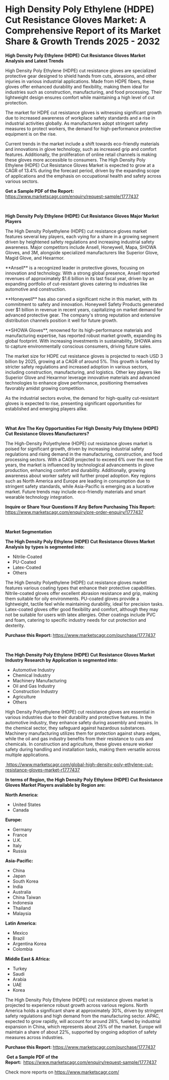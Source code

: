<p><h1>High Density Poly Ethylene (HDPE) Cut Resistance Gloves Market: A Comprehensive Report of its Market Share & Growth Trends 2025 - 2032</h1></p><p><strong>High Density Poly Ethylene (HDPE) Cut Resistance Gloves Market Analysis and Latest Trends</strong></p>
<p><p>High Density Poly Ethylene (HDPE) cut resistance gloves are specialized protective gear designed to shield hands from cuts, abrasions, and other injuries in various industrial applications. Made from HDPE fibers, these gloves offer enhanced durability and flexibility, making them ideal for industries such as construction, manufacturing, and food processing. Their lightweight design ensures comfort while maintaining a high level of cut protection.</p><p>The market for HDPE cut resistance gloves is witnessing significant growth due to increased awareness of workplace safety standards and a rise in industrial activities globally. As manufacturers adopt stringent safety measures to protect workers, the demand for high-performance protective equipment is on the rise.</p><p>Current trends in the market include a shift towards eco-friendly materials and innovations in glove technology, such as increased grip and comfort features. Additionally, the proliferation of online retail channels is making these gloves more accessible to consumers. The High Density Poly Ethylene (HDPE) Cut Resistance Gloves Market is expected to grow at a CAGR of 13.4% during the forecast period, driven by the expanding scope of applications and the emphasis on occupational health and safety across various sectors.</p></p>
<p><strong>Get a Sample PDF of the Report:&nbsp;</strong> <a href="https://www.marketscagr.com/enquiry/request-sample/1777437?utm_campaign=2454&utm_medium=2&utm_source=Github&utm_content=ia&utm_term=05042025&utm_id=high-density-poly-ethylene-hdpe-cut-resistance-gloves">https://www.marketscagr.com/enquiry/request-sample/1777437</a></p>
<p>&nbsp;</p>
<p><strong>High Density Poly Ethylene (HDPE) Cut Resistance Gloves Major Market Players</strong></p>
<p><p>The High Density Polyethylene (HDPE) cut resistance gloves market features several key players, each vying for a share in a growing segment driven by heightened safety regulations and increasing industrial safety awareness. Major competitors include Ansell, Honeywell, Mapa, SHOWA Gloves, and 3M, alongside specialized manufacturers like Superior Glove, Magid Glove, and Hexarmor.</p><p>**Ansell** is a recognized leader in protective gloves, focusing on innovation and technology. With a strong global presence, Ansell reported revenues of approximately $1.6 billion in its last fiscal year, driven by an expanding portfolio of cut-resistant gloves catering to industries like automotive and construction.</p><p>**Honeywell** has also carved a significant niche in this market, with its commitment to safety and innovation. Honeywell Safety Products generated over $1 billion in revenue in recent years, capitalizing on market demand for advanced protective gear. The company's strong reputation and extensive distribution channels position it well for future growth.</p><p>**SHOWA Gloves**, renowned for its high-performance materials and manufacturing expertise, has reported robust market growth, expanding its global footprint. With increasing investments in sustainability, SHOWA aims to capture environmentally conscious consumers, driving future sales.</p><p>The market size for HDPE cut resistance gloves is projected to reach USD 3 billion by 2025, growing at a CAGR of around 5%. This growth is fueled by stricter safety regulations and increased adoption in various sectors, including construction, manufacturing, and logistics. Other key players like Superior Glove and Hexarmor leverage innovative materials and advanced technologies to enhance glove performance, positioning themselves favorably amidst growing competition.</p><p>As the industrial sectors evolve, the demand for high-quality cut-resistant gloves is expected to rise, presenting significant opportunities for established and emerging players alike.</p></p>
<p>&nbsp;</p>
<p><strong>What Are The Key Opportunities For High Density Poly Ethylene (HDPE) Cut Resistance Gloves Manufacturers?</strong></p>
<p><p>The High-Density Polyethylene (HDPE) cut resistance gloves market is poised for significant growth, driven by increasing industrial safety regulations and rising demand in the manufacturing, construction, and food processing sectors. With a CAGR projected to exceed 6% over the next five years, the market is influenced by technological advancements in glove production, enhancing comfort and durability. Additionally, growing awareness about worker safety will further propel adoption. Key regions such as North America and Europe are leading in consumption due to stringent safety standards, while Asia-Pacific is emerging as a lucrative market. Future trends may include eco-friendly materials and smart wearable technology integration.</p></p>
<p><strong>Inquire or Share Your Questions If Any Before Purchasing This Report:</strong> <a href="https://www.marketscagr.com/enquiry/pre-order-enquiry/1777437?utm_campaign=2454&utm_medium=2&utm_source=Github&utm_content=ia&utm_term=05042025&utm_id=high-density-poly-ethylene-hdpe-cut-resistance-gloves">https://www.marketscagr.com/enquiry/pre-order-enquiry/1777437</a></p>
<p>&nbsp;</p>
<p><strong>Market Segmentation</strong></p>
<p><strong>The High Density Poly Ethylene (HDPE) Cut Resistance Gloves Market Analysis by types is segmented into:</strong></p>
<p><ul><li>Nitrile-Coated</li><li>PU-Coated</li><li>Latex-Coated</li><li>Others</li></ul></p>
<p><p>The High Density Polyethylene (HDPE) cut resistance gloves market features various coating types that enhance their protective capabilities. Nitrile-coated gloves offer excellent abrasion resistance and grip, making them suitable for oily environments. PU-coated gloves provide a lightweight, tactile feel while maintaining durability, ideal for precision tasks. Latex-coated gloves offer good flexibility and comfort, although they may not be suitable for users with latex allergies. Other coatings include PVC and foam, catering to specific industry needs for cut protection and dexterity.</p></p>
<p><strong>Purchase this Report:&nbsp;</strong><a href="https://www.marketscagr.com/purchase/1777437?utm_campaign=2454&utm_medium=2&utm_source=Github&utm_content=ia&utm_term=05042025&utm_id=high-density-poly-ethylene-hdpe-cut-resistance-gloves">https://www.marketscagr.com/purchase/1777437</a></p>
<p>&nbsp;</p>
<p><strong>The High Density Poly Ethylene (HDPE) Cut Resistance Gloves Market Industry Research by Application is segmented into:</strong></p>
<p><ul><li>Automotive Industry</li><li>Chemical Industry</li><li>Machinery Manufacturing</li><li>Oil and Gas Industry</li><li>Construction Industry</li><li>Agriculture</li><li>Others</li></ul></p>
<p><p>High Density Polyethylene (HDPE) cut resistance gloves are essential in various industries due to their durability and protective features. In the automotive industry, they enhance safety during assembly and repairs. In the chemical sector, they safeguard against hazardous substances. Machinery manufacturing utilizes them for protection against sharp edges, while the oil and gas industry benefits from their resistance to cuts and chemicals. In construction and agriculture, these gloves ensure worker safety during handling and installation tasks, making them versatile across multiple applications.</p></p>
<p><a href="https://www.marketscagr.com/global-high-density-poly-ethylene-cut-resistance-gloves-market-r1777437?utm_campaign=2454&utm_medium=2&utm_source=Github&utm_content=ia&utm_term=05042025&utm_id=high-density-poly-ethylene-hdpe-cut-resistance-gloves">&nbsp;https://www.marketscagr.com/global-high-density-poly-ethylene-cut-resistance-gloves-market-r1777437</a></p>
<p><strong>In terms of Region, the High Density Poly Ethylene (HDPE) Cut Resistance Gloves Market Players available by Region are:</strong></p>
<p>
    <p> <strong> North America: </strong>
        <ul>
            <li>United States</li>
            <li>Canada</li>
        </ul>
        </p> 
    <p> <strong> Europe: </strong>
        <ul>
            <li>Germany</li>
            <li>France</li>
            <li>U.K.</li>
            <li>Italy</li>
            <li>Russia</li>
        </ul>
        </p> 
    <p> <strong> Asia-Pacific: </strong>
        <ul>
            <li>China</li>
            <li>Japan</li>
            <li>South Korea</li>
            <li>India</li>
            <li>Australia</li>
            <li>China Taiwan</li>
            <li>Indonesia</li>
            <li>Thailand</li>
            <li>Malaysia</li>
        </ul>
        </p> 
    <p> <strong> Latin America: </strong>
        <ul>
            <li>Mexico</li>
            <li>Brazil</li>
            <li>Argentina Korea</li>
            <li>Colombia</li>
        </ul>
        </p> 
    <p> <strong> Middle East & Africa: </strong>
        <ul>
            <li>Turkey</li>
            <li>Saudi</li>
            <li>Arabia</li>
            <li>UAE</li>
            <li>Korea</li>
        </ul>
    </p>
    </p>
<p><p>The High Density Poly Ethylene (HDPE) cut resistance gloves market is projected to experience robust growth across various regions. North America holds a significant share at approximately 30%, driven by stringent safety regulations and high demand from the manufacturing sector. APAC, expected to grow rapidly, will account for around 28%, fueled by industrial expansion in China, which represents about 25% of the market. Europe will maintain a share of about 22%, supported by ongoing adoption of safety measures across industries.</p></p>
<p><strong>Purchase this Report: </strong><a href="https://www.marketscagr.com/purchase/1777437?utm_campaign=2454&utm_medium=2&utm_source=Github&utm_content=ia&utm_term=05042025&utm_id=high-density-poly-ethylene-hdpe-cut-resistance-gloves">https://www.marketscagr.com/purchase/1777437</a></p>
<p>&nbsp;<strong>Get a Sample PDF of the Report:&nbsp;&nbsp;</strong><a href="https://www.marketscagr.com/enquiry/request-sample/1777437?utm_campaign=2454&utm_medium=2&utm_source=Github&utm_content=ia&utm_term=05042025&utm_id=high-density-poly-ethylene-hdpe-cut-resistance-gloves">https://www.marketscagr.com/enquiry/request-sample/1777437</a></p>
<p><strong></strong></p>
<p>Check more reports on <a href="https://www.marketscagr.com/?utm_campaign=2454&utm_medium=2&utm_source=Github&utm_content=ia&utm_term=05042025&utm_id=high-density-poly-ethylene-hdpe-cut-resistance-gloves">https://www.marketscagr.com/</a></p>